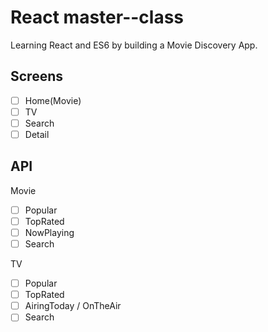 # React master--class

Learning React and ES6 by building a Movie Discovery App.

## Screens

- [ ] Home(Movie)
- [ ] TV
- [ ] Search
- [ ] Detail

## API

Movie

- [ ] Popular
- [ ] TopRated
- [ ] NowPlaying
- [ ] Search

TV

- [ ] Popular
- [ ] TopRated
- [ ] AiringToday / OnTheAir
- [ ] Search
